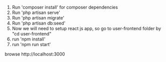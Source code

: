 1) Run 'composer install' for composer dependencies
2) Run 'php artisan serve'
3) Run 'php artisan migrate'
4) Run 'php artisan db:seed'
5) Now we will need to setup react js app, so go to user-frontend folder by "cd user-frontend" 
6) run 'npm install'
7) run 'npm run start'

browse http://localhost:3000

